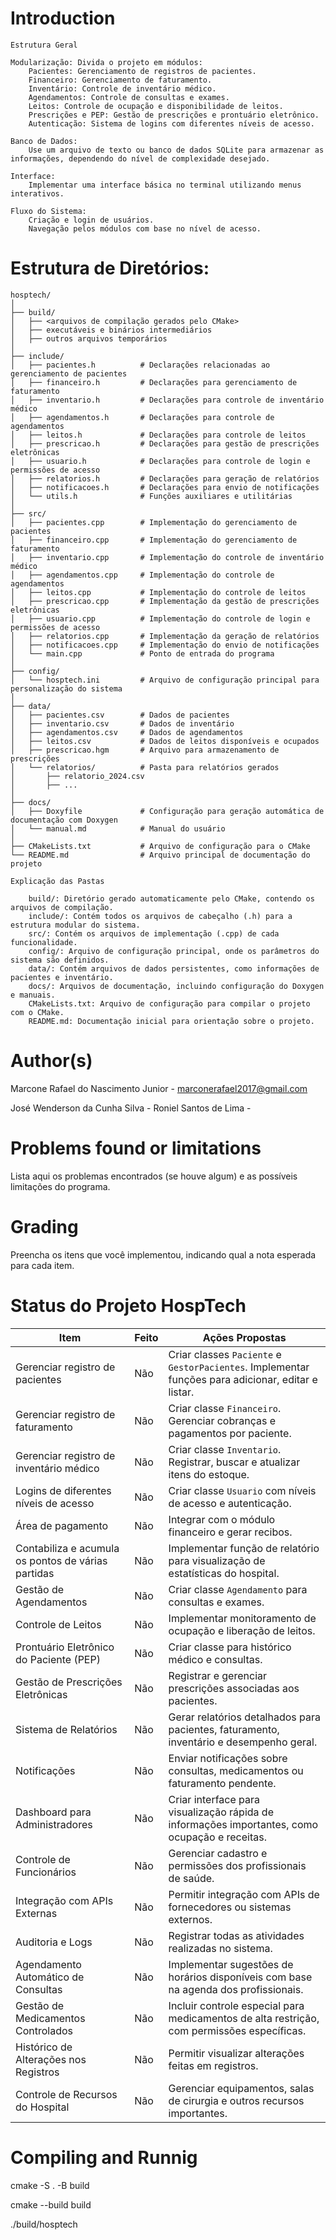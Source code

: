 # Introduction
    Estrutura Geral

    Modularização: Divida o projeto em módulos:
        Pacientes: Gerenciamento de registros de pacientes.
        Financeiro: Gerenciamento de faturamento.
        Inventário: Controle de inventário médico.
        Agendamentos: Controle de consultas e exames.
        Leitos: Controle de ocupação e disponibilidade de leitos.
        Prescrições e PEP: Gestão de prescrições e prontuário eletrônico.
        Autenticação: Sistema de logins com diferentes níveis de acesso.

    Banco de Dados:
        Use um arquivo de texto ou banco de dados SQLite para armazenar as informações, dependendo do nível de complexidade desejado.

    Interface:
        Implementar uma interface básica no terminal utilizando menus interativos.

    Fluxo do Sistema:
        Criação e login de usuários.
        Navegação pelos módulos com base no nível de acesso.
# Estrutura de Diretórios:

    hosptech/
    │
    ├── build/
    │   ├── <arquivos de compilação gerados pelo CMake>
    │   ├── executáveis e binários intermediários
    │   ├── outros arquivos temporários
    │
    ├── include/
    │   ├── pacientes.h          # Declarações relacionadas ao gerenciamento de pacientes
    │   ├── financeiro.h         # Declarações para gerenciamento de faturamento
    │   ├── inventario.h         # Declarações para controle de inventário médico
    │   ├── agendamentos.h       # Declarações para controle de agendamentos
    │   ├── leitos.h             # Declarações para controle de leitos
    │   ├── prescricao.h         # Declarações para gestão de prescrições eletrônicas
    │   ├── usuario.h            # Declarações para controle de login e permissões de acesso
    │   ├── relatorios.h         # Declarações para geração de relatórios
    │   ├── notificacoes.h       # Declarações para envio de notificações
    │   └── utils.h              # Funções auxiliares e utilitárias
    │
    ├── src/
    │   ├── pacientes.cpp        # Implementação do gerenciamento de pacientes
    │   ├── financeiro.cpp       # Implementação do gerenciamento de faturamento
    │   ├── inventario.cpp       # Implementação do controle de inventário médico
    │   ├── agendamentos.cpp     # Implementação do controle de agendamentos
    │   ├── leitos.cpp           # Implementação do controle de leitos
    │   ├── prescricao.cpp       # Implementação da gestão de prescrições eletrônicas
    │   ├── usuario.cpp          # Implementação do controle de login e permissões de acesso
    │   ├── relatorios.cpp       # Implementação da geração de relatórios
    │   ├── notificacoes.cpp     # Implementação do envio de notificações
    │   └── main.cpp             # Ponto de entrada do programa
    │
    ├── config/
    │   └── hosptech.ini         # Arquivo de configuração principal para personalização do sistema
    │
    ├── data/
    │   ├── pacientes.csv        # Dados de pacientes
    │   ├── inventario.csv       # Dados de inventário
    │   ├── agendamentos.csv     # Dados de agendamentos
    │   ├── leitos.csv           # Dados de leitos disponíveis e ocupados
    │   ├── prescricao.hgm       # Arquivo para armazenamento de prescrições
    │   └── relatorios/          # Pasta para relatórios gerados
    │       ├── relatorio_2024.csv
    │       ├── ...
    │
    ├── docs/
    │   ├── Doxyfile             # Configuração para geração automática de documentação com Doxygen
    │   └── manual.md            # Manual do usuário
    │
    ├── CMakeLists.txt           # Arquivo de configuração para o CMake
    └── README.md                # Arquivo principal de documentação do projeto

    Explicação das Pastas

        build/: Diretório gerado automaticamente pelo CMake, contendo os arquivos de compilação.
        include/: Contém todos os arquivos de cabeçalho (.h) para a estrutura modular do sistema.
        src/: Contém os arquivos de implementação (.cpp) de cada funcionalidade.
        config/: Arquivo de configuração principal, onde os parâmetros do sistema são definidos.
        data/: Contém arquivos de dados persistentes, como informações de pacientes e inventário.
        docs/: Arquivos de documentação, incluindo configuração do Doxygen e manuais.
        CMakeLists.txt: Arquivo de configuração para compilar o projeto com o CMake.
        README.md: Documentação inicial para orientação sobre o projeto.


# Author(s)
Marcone Rafael do Nascimento Junior - marconerafael2017@gmail.com

José Wenderson da Cunha Silva - 
Roniel Santos de Lima  - 
# Problems found or limitations

<!-- TODO -->

Lista aqui os problemas encontrados (se houve algum) e as
possíveis limitações do programa.

# Grading

<!-- TODO -->

Preencha os itens que você implementou, indicando qual a nota esperada para cada item.
# Status do Projeto HospTech

| **Item**                                           | **Feito** | **Ações Propostas**                                                                            |
|----------------------------------------------------|-----------|-----------------------------------------------------------------------------------------------|
| Gerenciar registro de pacientes                    | Não       | Criar classes `Paciente` e `GestorPacientes`. Implementar funções para adicionar, editar e listar. |
| Gerenciar registro de faturamento                  | Não       | Criar classe `Financeiro`. Gerenciar cobranças e pagamentos por paciente.                     |
| Gerenciar registro de inventário médico            | Não       | Criar classe `Inventario`. Registrar, buscar e atualizar itens do estoque.                    |
| Logins de diferentes níveis de acesso              | Não       | Criar classe `Usuario` com níveis de acesso e autenticação.                                    |
| Área de pagamento                                  | Não       | Integrar com o módulo financeiro e gerar recibos.                                             |
| Contabiliza e acumula os pontos de várias partidas | Não       | Implementar função de relatório para visualização de estatísticas do hospital.                |
| Gestão de Agendamentos                             | Não       | Criar classe `Agendamento` para consultas e exames.                                           |
| Controle de Leitos                                 | Não       | Implementar monitoramento de ocupação e liberação de leitos.                                  |
| Prontuário Eletrônico do Paciente (PEP)            | Não       | Criar classe para histórico médico e consultas.                                               |
| Gestão de Prescrições Eletrônicas                  | Não       | Registrar e gerenciar prescrições associadas aos pacientes.                                   |
| Sistema de Relatórios                              | Não       | Gerar relatórios detalhados para pacientes, faturamento, inventário e desempenho geral.       |
| Notificações                                       | Não       | Enviar notificações sobre consultas, medicamentos ou faturamento pendente.                   |
| Dashboard para Administradores                     | Não       | Criar interface para visualização rápida de informações importantes, como ocupação e receitas. |
| Controle de Funcionários                           | Não       | Gerenciar cadastro e permissões dos profissionais de saúde.                                   |
| Integração com APIs Externas                       | Não       | Permitir integração com APIs de fornecedores ou sistemas externos.                            |
| Auditoria e Logs                                   | Não       | Registrar todas as atividades realizadas no sistema.                                          |
| Agendamento Automático de Consultas                | Não       | Implementar sugestões de horários disponíveis com base na agenda dos profissionais.           |
| Gestão de Medicamentos Controlados                 | Não       | Incluir controle especial para medicamentos de alta restrição, com permissões específicas.    |
| Histórico de Alterações nos Registros              | Não       | Permitir visualizar alterações feitas em registros.                                           |
| Controle de Recursos do Hospital                   | Não       | Gerenciar equipamentos, salas de cirurgia e outros recursos importantes.                      |


# Compiling and Runnig

<!-- TODO -->



cmake -S . -B build

cmake --build build

./build/hosptech